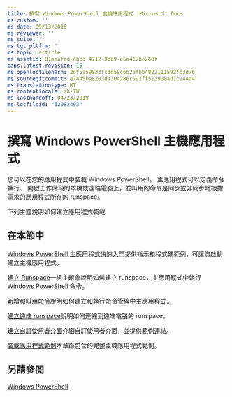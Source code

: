 ```yaml
---
title: 撰寫 Windows PowerShell 主機應用程式 |Microsoft Docs
ms.custom: ''
ms.date: 09/13/2016
ms.reviewer: ''
ms.suite: ''
ms.tgt_pltfrm: ''
ms.topic: article
ms.assetid: 81aeafad-dbc3-4712-8bb9-e6a417be260f
caps.latest.revision: 15
ms.openlocfilehash: 2df5a59833fcdd58c6b2afbb4882111592fb3d76
ms.sourcegitcommit: e7445ba8203da304286c591ff513900ad1c244a4
ms.translationtype: MT
ms.contentlocale: zh-TW
ms.lasthandoff: 04/23/2019
ms.locfileid: "62082493"
---
```

# <a name="writing-a-windows-powershell-host-application"></a>撰寫 Windows PowerShell 主機應用程式

您可以在您的應用程式中裝載 Windows PowerShell。 主應用程式可以定義命令執行、 開啟工作階段的本機或遠端電腦上，並叫用的命令是同步或非同步地根據需求的應用程式所在的 runspace。

下列主題說明如何建立應用程式裝載

## <a name="in-this-section"></a>在本節中

[Windows PowerShell 主應用程式快速入門](./windows-powershell-host-quickstart.md)提供指示和程式碼範例，可讓您啟動 建立主機應用程式。

[建立 Runspace](./creating-runspaces.md)一組主題會說明如何建立 runspace，主應用程式中執行 Windows PowerShell 命令。

[新增和叫用命令](./adding-and-invoking-commands.md)說明如何建立和執行命令管線中主應用程式...

[建立遠端 runspace](./creating-remote-runspaces.md)說明如何連線到遠端電腦的 runspace。

[建立自訂使用者介面](./creating-a-custom-user-interface.md)介紹自訂使用者介面，並提供範例連結。

[裝載應用程式範例](./host-application-samples.md)本章節包含的完整主機應用程式範例。

## <a name="see-also"></a>另請參閱

[Windows PowerShell](http://msdn.microsoft.com/en-us/b41a2af3-aec1-402d-8e18-c2c26be461ff)